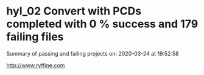 # hyl_02 Convert with PCDs completed with 0 % success and 179 failing files

Summary of passing and failing projects on: 2020-03-24 at 19:52:58

http://www.ryffine.com
